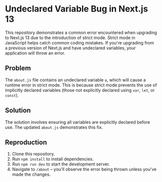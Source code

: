 # Undeclared Variable Bug in Next.js 13

This repository demonstrates a common error encountered when upgrading to Next.js 13 due to the introduction of strict mode.  Strict mode in JavaScript helps catch common coding mistakes.  If you're upgrading from a previous version of Next.js and have undeclared variables, your application will throw an error.

## Problem

The `about.js` file contains an undeclared variable `a`, which will cause a runtime error in strict mode.  This is because strict mode prevents the use of implicitly declared variables (those not explicitly declared using `var`, `let`, or `const`).

## Solution

The solution involves ensuring all variables are explicitly declared before use. The updated `about.js` demonstrates this fix.

## Reproduction

1. Clone this repository.
2. Run `npm install` to install dependencies.
3. Run `npm run dev` to start the development server.
4. Navigate to `/about` – you'll observe the error being thrown unless you've made the changes.

